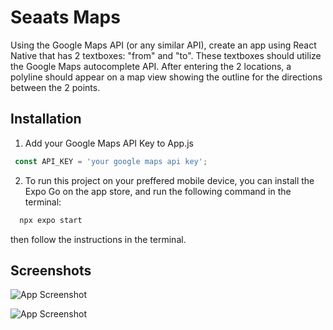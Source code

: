 
# Seaats Maps

Using the Google Maps API (or any similar API), create an app using React Native that has 2 textboxes: "from" and "to". These textboxes should utilize the Google Maps autocomplete API. After entering the 2 locations, a polyline should appear on a map view showing the outline for the directions between the 2 points.




## Installation
1. Add your Google Maps API Key to App.js
   
 ```javascript
  const API_KEY = 'your google maps api key';
```
2. To run this project on your preffered mobile device, you can install the Expo Go on the app store, and run the following command in the terminal:

```bash
  npx expo start
```

then follow the instructions in the terminal.



## Screenshots

![App Screenshot](https://i.imgur.com/KfhrD6Q.jpeg)

![App Screenshot](https://i.imgur.com/5wnwuPu.jpeg)

